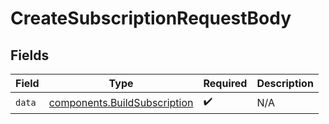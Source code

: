 # CreateSubscriptionRequestBody


## Fields

| Field                                                                        | Type                                                                         | Required                                                                     | Description                                                                  |
| ---------------------------------------------------------------------------- | ---------------------------------------------------------------------------- | ---------------------------------------------------------------------------- | ---------------------------------------------------------------------------- |
| `data`                                                                       | [components.BuildSubscription](../../models/components/buildsubscription.md) | :heavy_check_mark:                                                           | N/A                                                                          |